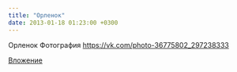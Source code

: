 ```yaml
---
title: "Орленок"
date: 2013-01-18 01:23:00 +0300
---
```


Орленок
Фотография
https://vk.com/photo-36775802_297238333

[Вложение](https://vk.com/photo-36775802_297238333)
